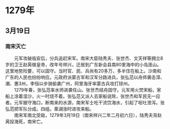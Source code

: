 # 1279年
## 3月19日
### 南宋灭亡
　　元军攻破临安后，分兵追赶宋军。南宋大臣陆秀夫、张世杰、文天祥等拥立8岁的卫王赵昺做皇帝，改年号祥兴，迁居到广东新会县南80里海中的小岛厓山。这里地势险要，可以固守。当时官、民、兵尚有20多万，多半住在船上。沙南和广东的人民也纷纷响应。元政府派蒙古军和汉军分路进兵，张弘范以舟师袭击漳、潮、惠3州，李恒以步骑偷袭广州，阿里海牙率蒙古兵攻打琼州。<br>　　1279年春，张弘范率水师进袭任山。张世杰结舟固守。元军用火焚宋船，家船上涂着湿沙，火一时烧不着。张弘范又派人去家船说除，张世杰和军民无一应者。元军据守海口，断南来的水源，南宋军士吃干流饮海水，引起了呕吐泄泻。张弘范把军队分成。四组。乘湖涨时进攻来船。<br>　　南宋军南北受敌，1279年3月19日（南宋祥兴二年二月初六日），陆秀夫背赵昺投海死，南宋亡。
<comment/>